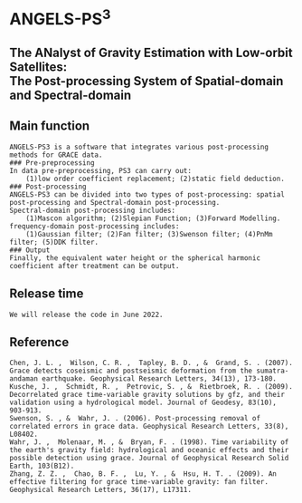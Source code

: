# ANGELS-PS<sup>3</sup>
The **AN**alyst of **G**ravity **E**stimation with **L**ow-orbit **S**atellites:<br>
The **P**ost-processing **S**ystem of **S**patial-domain and **S**pectral-domain
----

## Main function
	ANGELS-PS3 is a software that integrates various post-processing methods for GRACE data.
	### Pre-preprocessing
	In data pre-preprocessing, PS3 can carry out: 
		(1)low order coefficient replacement; (2)static field deduction.
	### Post-processing
	ANGELS-PS3 can be divided into two types of post-processing: spatial post-processing and Spectral-domain post-processing.  
	Spectral-domain post-processing includes: 
		(1)Mascon algorithm; (2)Slepian Function; (3)Forward Modelling.
	frequency-domain post-processing includes: 
		(1)Gaussian filter; (2)Fan filter; (3)Swenson filter; (4)PnMm filter; (5)DDK filter.
	### Output
	Finally, the equivalent water height or the spherical harmonic coefficient after treatment can be output.
	
## Release time
	We will release the code in June 2022.

## Reference
	Chen, J. L. ,  Wilson, C. R. ,  Tapley, B. D. , &  Grand, S. . (2007). Grace detects coseismic and postseismic deformation from the sumatra‐andaman earthquake. Geophysical Research Letters, 34(13), 173-180.
	Kusche, J. ,  Schmidt, R. ,  Petrovic, S. , &  Rietbroek, R. . (2009). Decorrelated grace time-variable gravity solutions by gfz, and their validation using a hydrological model. Journal of Geodesy, 83(10), 903-913.
	Swenson, S. , &  Wahr, J. . (2006). Post-processing removal of correlated errors in grace data. Geophysical Research Letters, 33(8), L08402.
	Wahr, J. ,  Molenaar, M. , &  Bryan, F. . (1998). Time variability of the earth's gravity field: hydrological and oceanic effects and their possible detection using grace. Journal of Geophysical Research Solid Earth, 103(B12).
	Zhang, Z. Z. ,  Chao, B. F. ,  Lu, Y. , &  Hsu, H. T. . (2009). An effective filtering for grace time-variable gravity: fan filter. Geophysical Research Letters, 36(17), L17311.
